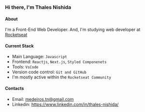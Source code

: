 ### Hi there, I'm Thales Nishida

#### About
I'm a Front-End Web Developer. And, I'm studying web developer at [Rocketseat](https://www.rocketseat.com.br/)

#### Current Stack
- Main Language: `Javascript`
- Frontend: `Reactjs`, `Next.js`, `Styled Componenets`
- Tools: `VsCode`
- Version code control: `Git and GitHub`
- I'm mostly active within the `Rocketseat Community`

#### Contacts
- Email: medeiros.tn@gmail.com
- Linkedin: https://www.linkedin.com/in/thales-nishida/
